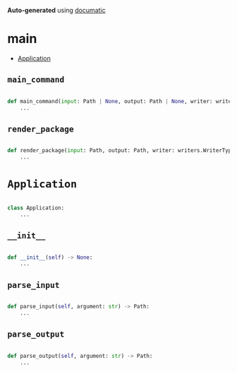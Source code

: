 **Auto-generated** using [documatic](https://github.com/aspizu/documatic)


# __main__


 - [Application](#Application)



## `main_command`


```py

def main_command(input: Path | None, output: Path | None, writer: writers.WriterType | None):
    ...
```

## `render_package`


```py

def render_package(input: Path, output: Path, writer: writers.WriterType):
    ...
```

# `Application`


```py

class Application:
    ...
```

## `__init__`


```py

def __init__(self) -> None:
    ...
```

## `parse_input`


```py

def parse_input(self, argument: str) -> Path:
    ...
```

## `parse_output`


```py

def parse_output(self, argument: str) -> Path:
    ...
```

